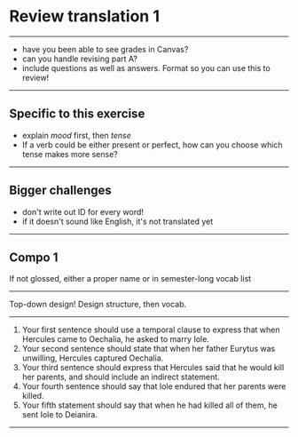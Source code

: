 # Review translation 1

---

- have you been able to see grades in Canvas?
- can you handle revising part A?
- include questions as well as answers.  Format so you can use this to review!

---


## Specific to this exercise

- explain *mood* first, then *tense*
- If a verb could be either present or perfect, how can you choose which tense makes more sense?


---

## Bigger challenges

- don't write out ID for every word!
- if it doesn't sound like English, it's not translated yet



---

## Compo 1

If not glossed, either a proper name or in semester-long vocab list

---

Top-down design!  Design structure, then vocab.



---


1. Your first sentence should use a temporal clause to express that when Hercules came to Oechalia, he asked to marry Iole.
1.  Your second sentence should state that when her father Eurytus was unwilling, Hercules captured Oechalia.
1. Your third sentence should express that Hercules said that he would kill her parents, and should include an indirect statement.
1. Your fourth sentence should say that Iole endured that her parents were killed.
1.  Your fifth statement should say that when he had killed all of them, he sent Iole to Deianira.


---